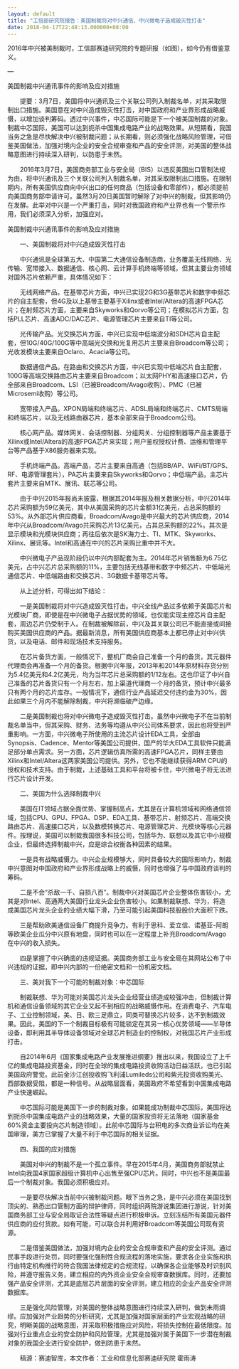 ```yaml
---
layout: default
title: "工信部研究院报告：美国制裁将对中兴通信、中兴微电子造成毁灭性打击"
date: 2018-04-17T22:48:13.000000+08:00
---
```


2016年中兴被美制裁时，工信部赛迪研究院的专题研报（如图），如今仍有借鉴意义。

—

美国制裁中兴通讯事件的影响及应对措施

　　提要：3月7日，美国将中兴通讯及三个关联公司列入制裁名单，对其采取限制出口措施。美国意在对中兴造成毁灭性打击，对中国政府和产业界形成战略威慑，以增加谈判筹码。透过中兴事件，中芯国际可能是下一个被美国制裁的对象。制裁中芯国际，美国可以达到扼杀中国集成电路产业的战略效果。从短期看，我国当务之急是尽快解决中兴被制裁问题；从长期看，则必须强化战略风险管理，可借鉴美国做法，加强对境内企业的安全合规审查和产品的安全评测，对美国的整体战略意图进行持续深入研判，以防患于未然。

　　2016年3月7日，美国商务部工业与安全局（BIS）以违反美国出口管制法规为由，将中兴通讯及三个关联公司列入制裁名单，对其采取限制出口措施。在限制期内，所有美国供应商向中兴出口的任何商品（包括设备和零部件），都必须提前向美国商务部申请许可。虽然3月20日美国暂时解除了对中兴的制裁，但其影响仍在发酵。此举对中兴是一个严重打击，同时对我国政府和产业界也有一个警示作用，我们必须深入分析，加强应对。

美国制裁中兴通讯事件的影响及应对措施

　　一、美国制裁将对中兴造成毁灭性打击

　　中兴通讯是全球第五大、中国第二大通信设备制造商，业务覆盖无线网络、光传输、宽带接入、数据通信、核心网、云计算手机终端等领域，但其主要业务领域对国外芯片依赖严重，具体情况如下：

　　无线网络产品。在基带芯片方面，中兴已实现2G和3G基带芯片和数字中频芯片的自主配套，但4G及以上基带主要基于Xilinx或者Intel/Altera的高速FPGA芯片；在射频芯片方面，主要来自Skyworks和Qorvo等公司；在模拟芯片方面，包括PLL芯片、高速ADC/DAC芯片、电源管理芯片主要来自TI等公司。

　　光传输产品。光交换芯片方面，中兴已实现中低端波分和SDH芯片自主配套，但10G/40G/100G等中高端光交换和光复用芯片主要来自Broadcom等公司；光收发模块主要来自Oclaro、Acacia等公司。

　　数据通信产品。在路由和交换芯片方面，中兴已实现中低端芯片自主配套，100G等高端交换路由芯片主要来自Broadcom；以太网PHY和高速接口芯片，仍全部来自Broadcom、LSI（已被Broadcom/Avago收购）、PMC（已被Microsemi收购）等公司。

　　宽带接入产品。XPON局端和终端芯片、ADSL局端和终端芯片、CMTS局端和终端芯片，以及无线路由器芯片，基本全部来自于Broadcom公司。

　　核心网产品。媒体网关、会话控制器、分组网关、分组控制器等产品主要基于Xilinx或Intel/Altera的高速FPGA芯片来实现；用户鉴权授权计费、运维和管理平台等产品基于X86服务器来实现。

　　手机终端产品。高端产品，芯片主要来自高通（包括BB/AP、WiFi/BT/GPS、RF、电源管理套片），PA芯片主要来自Skyworks和Qorvo；中低端产品，主芯片套片主要来自MTK、展讯、联芯等公司。

　　由于中兴2015年报尚未披露，根据其2014年报及相关数据分析，中兴2014年芯片采购额为59亿美元，其中从美国采购的芯片金额31亿美元，占总采购额的53%。从外部芯片供应商看，Broadcom/Avago是中兴最大的芯片供应商，2014年中兴从Broadcom/Avago共采购芯片13亿美元，占其总采购额的22%。其次是显示模块和光模块供应商；再往后依次是SK海力士、TI、MTK、Skyworks、Xilinx、展讯等。Intel和高通在中兴的芯片采购比重中并不大。

　　中兴微电子产品现阶段仍以中兴内部配套为主。2014年芯片销售额为6.75亿美元，占中兴芯片总采购额的11%，主要包括无线基带和数字中频芯片、中低端光通信芯片、中低端路由和交换芯片、3G数据卡基带芯片等。

　　从上述分析，可得出如下结论：

　　一是美国制裁将对中兴造成毁灭性打击。中兴全线产品过多依赖于美国芯片和光模块厂商，即使是在中兴微电子占据优势的领域，也仅能实现主控芯片自主配套，周边芯片仍受制于人。在制裁被解除前，中兴及其关联公司已不能直接或间接购买美国供应商的产品。据最新消息，所有美国供应商基本上都已停止对中兴供货，以及电话、邮件和现场技术支持服务。

　　在芯片备货方面，一般情况下，整机厂商会自己准备一个月的备货，其元器件代理商会再准备一个月的备货。根据中兴年报，2013年和2014年原材料存货分别为5.4亿美元和4.2亿美元，均为当年芯片总采购额的1/12左右。这也印证了中兴自己准备的芯片备货只有一个月左右，加上渠道代理商一个月的备货，预计中兴最多只有两个月的芯片库存。一般情况下，通信行业产品延迟交付违约金为30%，因此如果三个月内不能解除制裁，中兴将濒临破产边缘。

　　二是美国制裁也将对中兴微电子造成毁灭性打击。虽然中兴微电子不在当前制裁名单当中，但其采购、财务、法务等均遵从中兴公司体系要求，因此也将受到严重影响。一方面，中兴微电子所使用的主流芯片设计EDA工具，全部由Synopsis、Cadence、Mentor等美国公司提供，国产的华大EDA工具软件只能满足部分单点需求。另一方面，芯片逻辑仿真所需的高速FPGA芯片，同样主要由Xilinx和Intel/Altera这两家美国公司提供。另外，它也不能继续获得ARM CPU的授权和技术支持。由于制裁，上述基础工具和平台将被卡住，中兴微电子将无法进行芯片设计开发。

　　二、美国为什么选择制裁中兴

　　美国在IT领域占据全面优势、掌握制高点，尤其是在计算机领域和网络通信领域，包括CPU、GPU、FPGA、DSP、EDA工具、基带芯片、射频芯片、高端交换路由芯片、高速接口芯片，以及数模转换芯片、电源管理芯片、光模块等核心元器件。按理说，美国可以制裁我国很多科技公司，包括华为、联想以及其它中小规模企业，但最终选择制裁中兴，应是综合权衡各种因素的结果。

　　一是具有战略威慑力。中兴企业规模够大，同时具备较大的国际影响力，制裁中兴意图对中国政府和产业界形成战略上的威慑，同时也增强了与中国政府谈判的筹码。

　　二是不会“杀敌一千、自损八百”。制裁中兴对美国芯片企业整体伤害较小，尤其是对Intel、高通两大美国行业龙头企业伤害较小。如果制裁联想、华为，将造成美国芯片龙头企业的业绩大幅下滑，乃至可能引起美国科技股股价大面积下跌。

　　三是帮助欧美通信设备厂商提升竞争力。有利于思科、爱立信、诺基亚-阿朗等欧美企业瓜分中兴原有地盘，同时也可以在一定程度上补充Broadcom/Avago在中兴的收入损失。

　　四是掌握了中兴确凿的违规证据。美国商务部工业与安全局在其网站公布了中兴违规的证据，即中兴内部的一份绝密文档和一份机密文档。

　　三、美对我下一个可能的制裁对象：中芯国际

　　制裁联想、华为可能对美国芯片龙头企业经营业绩造成较强冲击，但制裁计算机和通信设备领域的其它企业又起不到相应的战略威慑作用。在消费电子、汽车电子、工业控制领域，美、日、欧三足鼎立，同类可替换芯片较多，达不到制裁效果。因此，美国的下一个制裁目标极有可能锁定在其另一核心优势领域——半导体设备，即利用其半导体设备领域对全球芯片制造业的控制权，对我国芯片产业形成打击。

　　自2014年6月《国家集成电路产业发展推进纲要》推出以来，我国设立了上千亿的集成电路投资基金，同时在全球的集成电路投资收购活动日益活跃，也已引起美国政府警觉。此前金沙江创投收购飞利浦Lumileds公司和紫光投资收购美光、西部数据受阻，都是一种信号。从战略层面看，美国政府不希望看到中国集成电路产业快速崛起。

　　中芯国际可能是美国下一步的制裁对象。如果能成功制裁中芯国际，美国将达到扼杀中国集成电路产业的战略效果，大量的国家投资将无法落地（国家基金60%资金主要投向芯片制造领域）。此前中芯国际与台积电的多次商业诉讼均在美国审理，美方已掌握了大量不利于中芯国际的相关证据。

　　四、我国的应对措施

　　美国对中兴的制裁不是一个孤立事件。早在2015年4月，美国商务部就禁止Intel向我国4家国家超级计算机中心出售至强CPU芯片。同时，中兴也不是美国最后一个制裁对象。我国必须积极应对。

　　一是要尽快解决当前中兴被制裁问题。眼下当务之急，是中兴必须在美国找到顶尖的、熟悉出口管制方面的辩护律师，同时组织两院游说集团进行游说，针对美国商务部工业与安全局取证合法性等疑点进行积极申诉。立刻冻结所有美国元器件供应商的应付货款。如有可能，可以联合并利用好Broadcom等美国公司现有资源。

　　二是借鉴美国做法，加强对境内企业的安全合规审查和产品的安全评测。通过民事手段进行处罚，同时要强化强制性合规流程的落地实施，要求各企业实施和执行由特定机构推行的符合我国法律规定的合规流程，以确保各企业能够及时识别风险，并遵守报告义务，建立相应的内外资企业安全合规审查数据库。同时，还要加强产品安全评测，尤其是底层芯片层面的安全评测，建立相应的企业产品安全评测数据库。

　　三是强化风险管理，对美国的整体战略意图进行持续深入研判，做到未雨绸缪。应加强对产业趋势的分析研究，尤其是加强对国家层面的产业宏观战略的研究，明晰美国的战略意图，并采取积极措施应对风险，将损失控制在最低限度。加强对行业重点企业的安全防护和风险管理，尤其是加强对属于美国下一步潜在制裁对象的我国企业进行安全防护，做到防患于未然。

　　稿源：赛迪智库，本文作者：工业和信息化部赛迪研究院 霍雨涛

